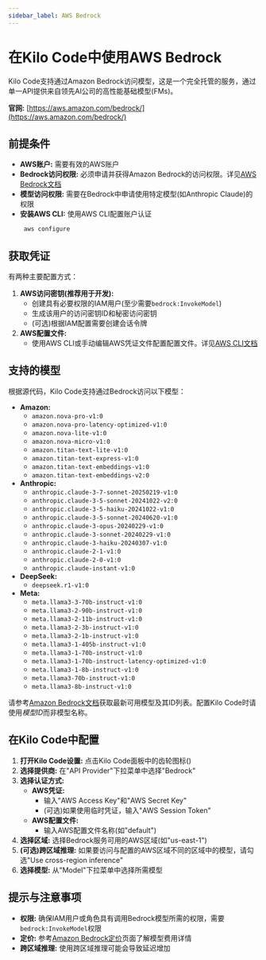 ```yaml
---
sidebar_label: AWS Bedrock
---
```


# 在Kilo Code中使用AWS Bedrock

Kilo Code支持通过Amazon Bedrock访问模型，这是一个完全托管的服务，通过单一API提供来自领先AI公司的高性能基础模型(FMs)。

**官网:** [https://aws.amazon.com/bedrock/](https://aws.amazon.com/bedrock/)

## 前提条件

- **AWS账户:** 需要有效的AWS账户
- **Bedrock访问权限:** 必须申请并获得Amazon Bedrock的访问权限。详见[AWS Bedrock文档](https://docs.aws.amazon.com/bedrock/latest/userguide/getting-started.html)
- **模型访问权限:** 需要在Bedrock中申请使用特定模型(如Anthropic Claude)的权限
- **安装AWS CLI:** 使用AWS CLI配置账户认证
    ```bash
     aws configure
    ```

## 获取凭证

有两种主要配置方式：

1.  **AWS访问密钥(推荐用于开发):**
    - 创建具有必要权限的IAM用户(至少需要`bedrock:InvokeModel`)
    - 生成该用户的访问密钥ID和秘密访问密钥
    - (可选)根据IAM配置需要创建会话令牌
2.  **AWS配置文件:**
    - 使用AWS CLI或手动编辑AWS凭证文件配置配置文件。详见[AWS CLI文档](https://docs.aws.amazon.com/cli/latest/userguide/cli-configure-profiles.html)

## 支持的模型

根据源代码，Kilo Code支持通过Bedrock访问以下模型：

- **Amazon:**
    - `amazon.nova-pro-v1:0`
    - `amazon.nova-pro-latency-optimized-v1:0`
    - `amazon.nova-lite-v1:0`
    - `amazon.nova-micro-v1:0`
    - `amazon.titan-text-lite-v1:0`
    - `amazon.titan-text-express-v1:0`
    - `amazon.titan-text-embeddings-v1:0`
    - `amazon.titan-text-embeddings-v2:0`
- **Anthropic:**
    - `anthropic.claude-3-7-sonnet-20250219-v1:0`
    - `anthropic.claude-3-5-sonnet-20241022-v2:0`
    - `anthropic.claude-3-5-haiku-20241022-v1:0`
    - `anthropic.claude-3-5-sonnet-20240620-v1:0`
    - `anthropic.claude-3-opus-20240229-v1:0`
    - `anthropic.claude-3-sonnet-20240229-v1:0`
    - `anthropic.claude-3-haiku-20240307-v1:0`
    - `anthropic.claude-2-1-v1:0`
    - `anthropic.claude-2-0-v1:0`
    - `anthropic.claude-instant-v1:0`
- **DeepSeek:**
    - `deepseek.r1-v1:0`
- **Meta:**
    - `meta.llama3-3-70b-instruct-v1:0`
    - `meta.llama3-2-90b-instruct-v1:0`
    - `meta.llama3-2-11b-instruct-v1:0`
    - `meta.llama3-2-3b-instruct-v1:0`
    - `meta.llama3-2-1b-instruct-v1:0`
    - `meta.llama3-1-405b-instruct-v1:0`
    - `meta.llama3-1-70b-instruct-v1:0`
    - `meta.llama3-1-70b-instruct-latency-optimized-v1:0`
    - `meta.llama3-1-8b-instruct-v1:0`
    - `meta.llama3-70b-instruct-v1:0`
    - `meta.llama3-8b-instruct-v1:0`

请参考[Amazon Bedrock文档](https://docs.aws.amazon.com/bedrock/latest/userguide/models-supported.html)获取最新可用模型及其ID列表。配置Kilo Code时请使用*模型ID*而非模型名称。

## 在Kilo Code中配置

1.  **打开Kilo Code设置:** 点击Kilo Code面板中的齿轮图标(<Codicon name="gear" />)
2.  **选择提供商:** 在"API Provider"下拉菜单中选择"Bedrock"
3.  **选择认证方式:**
    - **AWS凭证:**
        - 输入"AWS Access Key"和"AWS Secret Key"
        - (可选)如果使用临时凭证，输入"AWS Session Token"
    - **AWS配置文件:**
        - 输入AWS配置文件名称(如"default")
4.  **选择区域:** 选择Bedrock服务可用的AWS区域(如"us-east-1")
5.  **(可选)跨区域推理:** 如果要访问与配置的AWS区域不同的区域中的模型，请勾选"Use cross-region inference"
6.  **选择模型:** 从"Model"下拉菜单中选择所需模型

## 提示与注意事项

- **权限:** 确保IAM用户或角色具有调用Bedrock模型所需的权限，需要`bedrock:InvokeModel`权限
- **定价:** 参考[Amazon Bedrock定价](https://aws.amazon.com/bedrock/pricing/)页面了解模型费用详情
- **跨区域推理:** 使用跨区域推理可能会导致延迟增加
